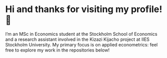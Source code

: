 # Hi and thanks for visiting my profile! 👋 

I’m an MSc in Economics student at the Stockholm School of Economics and a research assistant involved in the Kizazi Kijacho project at IIES Stockholm University. My primary focus is on applied econometrics: feel free to explore my work in the repositories below!







 

 






